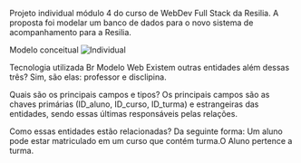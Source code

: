 Projeto individual módulo 4 do curso de WebDev Full Stack da Resilia. A proposta foi modelar um banco de dados para o novo sistema de acompanhamento para a Resilia.

Modelo conceitual 
![Individual](https://user-images.githubusercontent.com/114105116/215577784-c8381a5e-79bc-4bce-9385-6d262cdab7b8.png)







Tecnologia utilizada
Br Modelo Web
Existem outras entidades além dessas três?
Sim, são elas: professor e disclipina.

Quais são os principais campos e tipos?
Os principais campos são as chaves primárias (ID_aluno, ID_curso, ID_turma) e estrangeiras das entidades, sendo essas últimas responsáveis pelas relações.

Como essas entidades estão relacionadas?
Da seguinte forma: Um aluno pode estar matriculado em um curso que contém turma.O Aluno pertence a turma.

